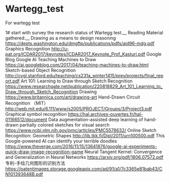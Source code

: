 # Wartegg_test
For wartegg test

1# start with survey the research status of  Wartegg test.\__
Reading Material gathered:__
Drawing as a means to design reasoning
https://depts.washington.edu/dmgftp/publications/pdfs/aid96-mdg.pdf
Graphics Recognition
http://u-pat.org/ICDAR2017/keynotes/ICDAR2017_Keynote_Prof_Kasturi.pdf
 Google Blog Google AI
Teaching Machines to Draw
https://ai.googleblog.com/2017/04/teaching-machines-to-draw.html
Sketch-based Object Recognition
http://cvgl.stanford.edu/teaching/cs231a_winter1415/prev/projects/final_report.pdf
Art 101: Learning to Draw through Sketch Recognition
https://www.researchgate.net/publication/220818829_Art_101_Learning_to_Draw_through_Sketch_Recognition
Drawing
https://www.britannica.com/art/drawing-art
Hand-Drawn Circuit Recognition （MIT）
http://web.mit.edu/6.111/www/s2005/PROJECT/Groups/3/Project3.pdf
Graphical symbol recognition
https://hal.archives-ouvertes.fr/hal-01166512/document
Data augmentation-assisted deep learning of hand-drawn partially colored sketches for visual search
https://www.ncbi.nlm.nih.gov/pmc/articles/PMC5578632/
Online Sketch Recognition: Geometric Shapes
http://lib.tkk.fi/Dipl/2011/urn100500.pdf
This Google-powered AI can identify your terrible doodles
https://www.theverge.com/2016/11/15/13641876/google-ai-experiments-quick-draw-image-recognition-game
Neural Tangent Kernel:
Convergence and Generalization in Neural Networks
https://arxiv.org/pdf/1806.07572.pdf
专利-手绘几何图形的识别方法
https://patentimages.storage.googleapis.com/ad/91/a1/7c3365e81bab43/CN101393648B.pdf
